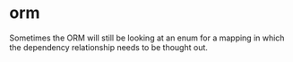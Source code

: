 # orm 

Sometimes the ORM will still be looking at an enum for a mapping in which the
dependency relationship needs to be thought out.

